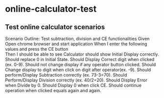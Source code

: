 # online-calculator-test
## Test online calculator scenarios 
Scenario Outline: Test subtraction, division and CE functionalities
Given Open chrome browser and start application
When I enter the following values and press the CE button	
Then I should be able to see
Calculator should show Initial Display correctly.
Should replace 0 in Initial State.
Should Display Correct digit when clicked (ex. 0-9).
Should not change display if any operator button clicked.
Should Change display to digit when click on digit after operator(ex. -9).
Should perform/Display Subtraction correctly (ex. 73-3=70).
Should Perform/Display Division correctly (ex. 40/2=20).
Should Display Error when Divide by 0.
Should Display 0 when click CE.
Should continue operation when clicked equals again and again.
